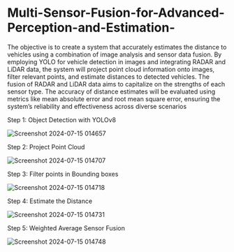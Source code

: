# Multi-Sensor-Fusion-for-Advanced-Perception-and-Estimation-
The objective is to create a system that accurately estimates the distance to vehicles using a combination of image analysis and sensor data fusion. By employing YOLO for vehicle detection in images and integrating RADAR and LiDAR data, the system will project point cloud information onto images, filter relevant points, and estimate distances to detected vehicles. The fusion of RADAR and LiDAR data aims to capitalize on the strengths of each sensor type. The accuracy of distance estimates will be evaluated using metrics like mean absolute error and root mean square error, ensuring the system’s reliability and effectiveness across diverse scenarios

Step 1: Object Detection with YOLOv8

![Screenshot 2024-07-15 014657](https://github.com/user-attachments/assets/b270d9a8-f3f1-4377-8e71-12a65df098e0)



Step 2: Project Point Cloud




![Screenshot 2024-07-15 014707](https://github.com/user-attachments/assets/8951ddf4-ace9-49df-96f1-821deecae933)






Step 3: Filter points in Bounding boxes





![Screenshot 2024-07-15 014718](https://github.com/user-attachments/assets/84e31a04-3d9d-4df0-9cd3-23b64d61c217)






Step 4: Estimate the Distance





![Screenshot 2024-07-15 014731](https://github.com/user-attachments/assets/6a72fe80-ae00-46e9-add5-d7b911d9099c)






Step 5: Weighted Average Sensor Fusion




![Screenshot 2024-07-15 014748](https://github.com/user-attachments/assets/df07ea7d-9acb-4b3e-b98e-ce08ad0465e8)

